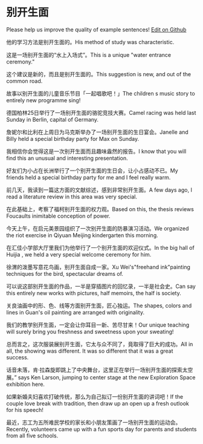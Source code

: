 # 别开生面

Please help us improve the quality of example sentences! [Edit on Github](https://github.com/jiyushe/jiyu-example-sentence-source/blob/main/chinese/biekaishengmian.md)

<p><span class="chinese">他的学习方法是别开生面的。</span><span class="english">His method of study was characteristic.</span></p>

<p><span class="chinese">这是一场别开生面的“水上入场式”。</span><span class="english">This is a unique "water entrance ceremony."</span></p>

<p><span class="chinese">这个建议是新的，而且是别开生面的。</span><span class="english">This suggestion is new, and out of the common road.</span></p>

<p><span class="chinese">故事以别开生面的儿童音乐节目「一起唱歌吧！」</span><span class="english">The children s music story to entirely new programme sing!</span></p>

<p><span class="chinese">德国柏林25日举行了一场别开生面的骆驼竞技大赛。</span><span class="english">Camel racing was held last Sunday in Berlin, capital of Germany.</span></p>

<p><span class="chinese">詹妮尔和比利在上周日为马克斯举办了一场别开生面的生日宴会。</span><span class="english">Janelle and Billy held a special birthday party for Max on Sunday.</span></p>

<p><span class="chinese">我相信你会觉得这是一次别开生面而且趣味盎然的报告。</span><span class="english">I know that you will find this an unusual and interesting presentation.</span></p>

<p><span class="chinese">好友们为小占在长洲举行了一个别开生面的生日会，让小占感动不已。</span><span class="english">My friends held a special birthday party for me and I feel really warm.</span></p>

<p><span class="chinese">前几天，我读到一篇这方面的文献综述，感到非常别开生面。</span><span class="english">A few days ago, I read a literature review in this area was very special.</span></p>

<p><span class="chinese">在此基础上，考察了福柯别开生面的权力观。</span><span class="english">Based on this, the thesis reviews Foucaults inimitable conception of power.</span></p>

<p><span class="chinese">今天上午，在启元美景园组织了一次别开生面的防暴演习活动。</span><span class="english">We organized the riot exercise in Qiyuan Meijing kindergarten this morning.</span></p>

<p><span class="chinese">在汇佳小学部大厅里我们为他举行了一个别开生面的欢迎仪式。</span><span class="english">In the big hall of Huijia , we held a very special welcome ceremony for him.</span></p>

<p><span class="chinese">徐渭的泼墨写意花鸟画，别开生面自成一家。</span><span class="english">Xu Wei's"freehand ink"painting techniques for the bird, spectacular dreams of.</span></p>

<p><span class="chinese">可以说这部别开生面的作品，一半是穿插图片的回忆录，一半是社会史。</span><span class="english">Can say this entirely new works with pictures, half memoirs, the half is society.</span></p>

<p><span class="chinese">关良油画中的形、色、线等方面别开生面，匠心独运。</span><span class="english">The shapes, colors and lines in Guan's oil painting are arranged with originality.</span></p>

<p><span class="chinese">我们的教学别开生面，一定会让你耳目一新、苦尽甘来！</span><span class="english">Our unique teaching will surely bring you freshness and sweetness upon your sweating!</span></p>

<p><span class="chinese">总而言之，这次服装展别开生面，它太与众不同了，竟取得了巨大的成功。</span><span class="english">All in all, the showing was different. It was so different that it was a great success.</span></p>

<p><span class="chinese">话音未落，肯·拉森旋即跳上了中央舞台，这里正在举行一场别开生面的探索太空展。</span><span class="english">” says Ken Larson, jumping to center stage at the new Exploration Space exhibition here.</span></p>

<p><span class="chinese">如果新婚夫妇喜欢打破传统，那么为自己拟订一份别开生面的讲词吧！</span><span class="english">If the couple love break with tradition, then draw up an open up a fresh outlook for his speech!</span></p>

<p><span class="chinese">最近，志工为五所难民学校的家长和小朋友策画了一场别开生面的运动会。</span><span class="english">Recently, volunteers came up with a fun sports day for parents and students from all five schools.</span></p>

